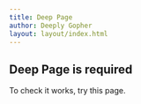```yaml
---
title: Deep Page
author: Deeply Gopher
layout: layout/index.html
---
```


## Deep Page is required

To check it works, try this page.
